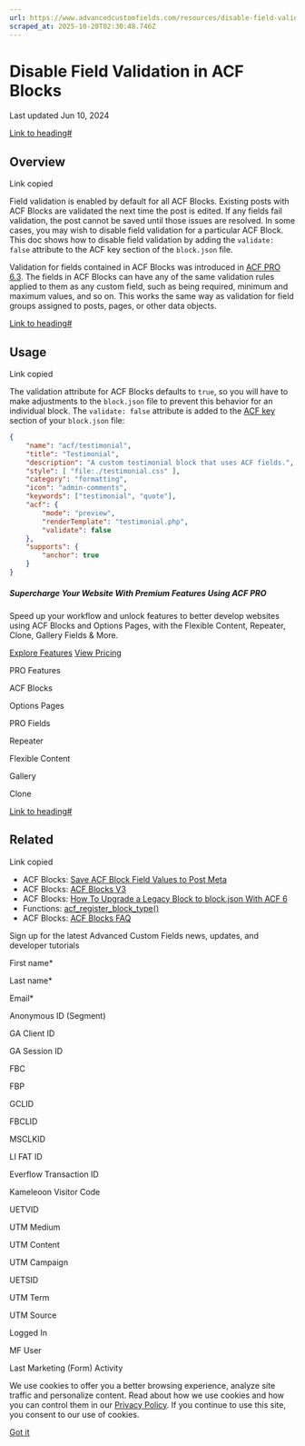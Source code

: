 ```yaml
---
url: https://www.advancedcustomfields.com/resources/disable-field-validation-in-acf-blocks
scraped_at: 2025-10-20T02:30:48.746Z
---
```


# Disable Field Validation in ACF Blocks

Last updated Jun 10, 2024

[Link to heading#](https://www.advancedcustomfields.com/resources/disable-field-validation-in-acf-blocks/#overview)

## Overview

Link copied

Field validation is enabled by default for all ACF Blocks. Existing posts with ACF Blocks are validated the next time the post is edited. If any fields fail validation, the post cannot be saved until those issues are resolved. In some cases, you may wish to disable field validation for a particular ACF Block. This doc shows how to disable field validation by adding the `validate: false` attribute to the ACF key section of the `block.json` file.

Validation for fields contained in ACF Blocks was introduced in [ACF PRO 6.3](https://www.advancedcustomfields.com/blog/acf-6-3-0-released/). The fields in ACF Blocks can have any of the same validation rules applied to them as any custom field, such as being required, minimum and maximum values, and so on. This works the same way as validation for field groups assigned to posts, pages, or other data objects.

[Link to heading#](https://www.advancedcustomfields.com/resources/disable-field-validation-in-acf-blocks/#usage)

## Usage

Link copied

The validation attribute for ACF Blocks defaults to `true`, so you will have to make adjustments to the `block.json` file to prevent this behavior for an individual block. The `validate: false` attribute is added to the [ACF key](https://www.advancedcustomfields.com/resources/acf-block-configuration-via-block-json/#blockjson-acf-key) section of your `block.json` file:

```json php
{
    "name": "acf/testimonial",
    "title": "Testimonial",
    "description": "A custom testimonial block that uses ACF fields.",
    "style": [ "file:./testimonial.css" ],
    "category": "formatting",
    "icon": "admin-comments",
    "keywords": ["testimonial", "quote"],
    "acf": {
        "mode": "preview",
        "renderTemplate": "testimonial.php",
        "validate": false
    },
    "supports": {
        "anchor": true
    }
}
```

##### Supercharge Your Website With Premium Features Using ACF PRO

Speed up your workflow and unlock features to better develop websites using ACF Blocks and Options Pages, with the Flexible Content, Repeater,
Clone, Gallery Fields & More.


[Explore Features](https://www.advancedcustomfields.com/pro/) [View Pricing](https://www.advancedcustomfields.com/pro/#pricing-table/)

PRO Features

ACF Blocks

Options Pages

PRO Fields

Repeater

Flexible Content

Gallery

Clone

[Link to heading#](https://www.advancedcustomfields.com/resources/disable-field-validation-in-acf-blocks/#related)

## Related

Link copied

- ACF Blocks: [Save ACF Block Field Values to Post Meta](https://www.advancedcustomfields.com/resources/save-acf-block-values-to-post-meta/)
- ACF Blocks: [ACF Blocks V3](https://www.advancedcustomfields.com/resources/acf-blocks-v3/)
- ACF Blocks: [How To Upgrade a Legacy Block to block.json With ACF 6](https://www.advancedcustomfields.com/resources/how-to-upgrade-a-legacy-block-to-block-json-with-acf-6/)
- Functions: [acf\_register\_block\_type()](https://www.advancedcustomfields.com/resources/acf_register_block_type/)
- ACF Blocks: [ACF Blocks FAQ](https://www.advancedcustomfields.com/resources/acf-blocks-faq/)

Sign up for the latest Advanced Custom Fields news, updates, and developer tutorials

First name\*

Last name\*

Email\*

Anonymous ID (Segment)

GA Client ID

GA Session ID

FBC

FBP

GCLID

FBCLID

MSCLKID

LI FAT ID

Everflow Transaction ID

Kameleoon Visitor Code

UETVID

UTM Medium

UTM Content

UTM Campaign

UETSID

UTM Term

UTM Source

Logged In

MF User

Last Marketing (Form) Activity

We use cookies to offer you a better browsing experience, analyze site traffic and personalize content. Read about how we use cookies and how you can control them in our [Privacy Policy](https://wpengine.com/legal/privacy/). If you continue to use this site, you consent to our use of cookies.

[Got it](https://www.advancedcustomfields.com/resources/disable-field-validation-in-acf-blocks/#)